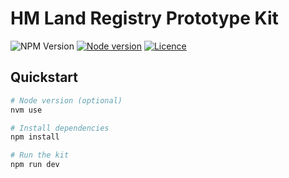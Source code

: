 # HM Land Registry Prototype Kit

![NPM Version](https://img.shields.io/npm/v/%40hmlr%2Ffrontend?label=hmlr-frontend)
[![Node version](https://img.shields.io/node/v-lts/@hmlr/frontend?style=flat-square&logo=nodedotjs&logoColor=white)](https://github.com/LandRegistry/hmlr-frontend/blob/main/.nvmrc)
[![Licence](https://img.shields.io/github/license/LandRegistry/hmlr-frontend?style=flat-square)](https://github.com/LandRegistry/hmlr-frontend/blob/main/LICENCE)

## Quickstart

```sh
# Node version (optional)
nvm use

# Install dependencies
npm install

# Run the kit
npm run dev
```

